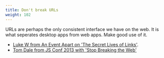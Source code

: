 ```yaml
---
title: Don't break URLs
weight: 102
---
```


URLs are perhaps the only consistent interface we have on the web. It is what seperates desktop apps from web apps. Make good use of it.

- [Luke W from An Event Apart on 'The Secret Lives of Links'](http://www.lukew.com/ff/entry.asp?1473).
- [Tom Dale from JS Conf 2013 with 'Stop Breaking the Web'](http://2013.jsconf.eu/speakers/tom-dale-stop-breaking-the-web.html)
